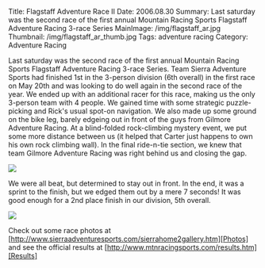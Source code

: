 Title: Flagstaff Adventure Race II
Date: 2006.08.30
Summary: Last saturday was the second race of the first annual Mountain Racing Sports Flagstaff Adventure Racing 3-race Series
MainImage: /img/flagstaff_ar.jpg
Thumbnail: /img/flagstaff_ar_thumb.jpg
Tags: adventure racing
Category: Adventure Racing

Last saturday was the second race of the first annual Mountain Racing Sports Flagstaff Adventure Racing 3-race Series. Team Sierra Adventure Sports had finished 1st in the 3-person division (6th overall) in the first race on May 20th and was looking to do well again in the second race of the year. We ended up with an additional racer for this race, making us the only 3-person team with 4 people. We gained time with some strategic puzzle-picking and Rick's usual spot-on navigation. We also made up some ground on the bike leg, barely edgeing out in front of the guys from Gilmore Adventure Racing. At a blind-folded rock-climbing mystery event, we put some more distance between us (it helped that Carter just happens to own his own rock climbing wall). In the final ride-n-tie section, we knew that team Gilmore Adventure Racing was right behind us and closing the gap.

<p><img src="/img/outdoors/far_close_behind.jpg" class="smallimg" /></p>

We were all beat, but determined to stay out in front. In the end, it was a sprint to the finish, but we edged them out by a mere 7 seconds! It was good enough for a 2nd place finish in our division, 5th overall.

<p><img src="/img/outdoors/far_finish.jpg" class="smallimg" /></p>

Check out some race photos at [http://www.sierraadventuresports.com/sierrahome2gallery.htm][Photos] and see the official results at [http://www.mtnracingsports.com/results.htm][Results]


[Photos]: http://www.sierraadventuresports.com/sierrahome2gallery.htm
[Results]: http://www.mtnracingsports.com/results.htm
